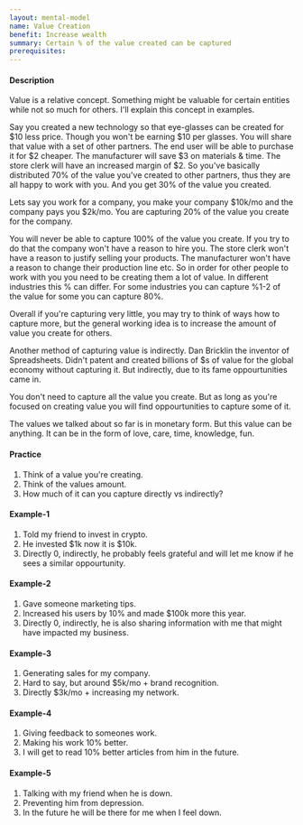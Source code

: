 ```yaml
---
layout: mental-model
name: Value Creation
benefit: Increase wealth
summary: Certain % of the value created can be captured
prerequisites: 
---
```


#### Description

Value is a relative concept. Something might be valuable for certain entities while not so much for others. I'll explain this concept in examples.

Say you created a new technology so that eye-glasses can be created for $10 less price. Though you won't be earning $10 per glasses. You will share that value with a set of other partners. The end user will be able to purchase it for $2 cheaper. The manufacturer will save $3 on materials & time. The store clerk will have an increased margin of $2. So you've basically distributed 70% of the value you've created to other partners, thus they are all happy to work with you. And you get 30% of the value you created.

Lets say you work for a company, you make your company $10k/mo and the company pays you $2k/mo. You are capturing 20% of the value you create for the company. 

You will never be able to capture 100% of the value you create. If you try to do that the company won't have a reason to hire you. The store clerk won't have a reason to justify selling your products. The manufacturer won't have a reason to change their production line etc. So in order for other people to work with you you need to be creating them a lot of value. In different industries this % can differ. For some industries you can capture %1-2 of the value for some you can capture 80%. 

Overall if you're capturing very little, you may try to think of ways how to capture more, but the general working idea is to increase the amount of value you create for others. 

Another method of capturing value is indirectly. Dan Bricklin the inventor of Spreadsheets. Didn't patent and created billions of $s of value for the global economy without capturing it. But indirectly, due to its fame oppourtunities came in.

You don't need to capture all the value you create. But as long as you're focused on creating value you will find oppourtunities to capture some of it.

The values we talked about so far is in monetary form. But this value can be anything. It can be in the form of love, care, time, knowledge, fun. 


#### Practice

1. Think of a value you're creating.
2. Think of the values amount.
3. How much of it can you capture directly vs indirectly?

#### Example-1

1. Told my friend to invest in crypto.
2. He invested $1k now it is $10k.
3. Directly 0, indirectly, he probably feels grateful and will let me know if he sees a similar oppourtunity.

#### Example-2

1. Gave someone marketing tips.
2. Increased his users by 10% and made $100k more this year.
3. Directly 0, indirectly, he is also sharing information with me that might have impacted my business.

#### Example-3

1. Generating sales for my company.
2. Hard to say, but around $5k/mo + brand recognition.
3. Directly $3k/mo + increasing my network.

#### Example-4 

1. Giving feedback to someones work.
2. Making his work 10% better.
3. I will get to read 10% better articles from him in the future.

#### Example-5

1. Talking with my friend when he is down.
2. Preventing him from depression.
3. In the future he will be there for me when I feel down.




